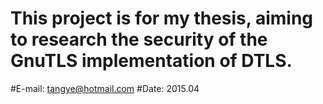 # This project is for my thesis, aiming to research the security of the GnuTLS implementation of DTLS.

#E-mail: tangye@hotmail.com
#Date: 2015.04
